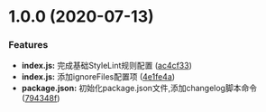 # 1.0.0 (2020-07-13)


### Features

* **index.js:** 完成基础StyleLint规则配置 ([ac4cf33](https://github.com/Oc-master/stylelint-config-medusa/commit/ac4cf33159de16288ff78c66e435e043785e3e32))
* **index.js:** 添加ignoreFiles配置项 ([4e1fe4a](https://github.com/Oc-master/stylelint-config-medusa/commit/4e1fe4a2e28b336574b413955c740c2936ade3c5))
* **package.json:** 初始化package.json文件,添加changelog脚本命令 ([794348f](https://github.com/Oc-master/stylelint-config-medusa/commit/794348fb1dbef104f1fde14d37103328a1fde2cb))



